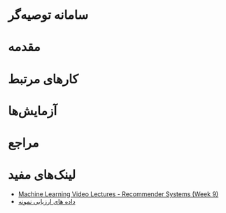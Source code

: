 # سامانه توصیه‌گر


# مقدمه

# کارهای مرتبط

# آزمایش‌ها

# مراجع

# لینک‌های مفید
+ [Machine Learning Video Lectures - Recommender Systems (Week 9)](https://class.coursera.org/ml-2012-002/lecture)
+ [داده های ارزیابی نمونه](http://archive.ics.uci.edu/ml/datasets/Entree+Chicago+Recommendation+Data)
